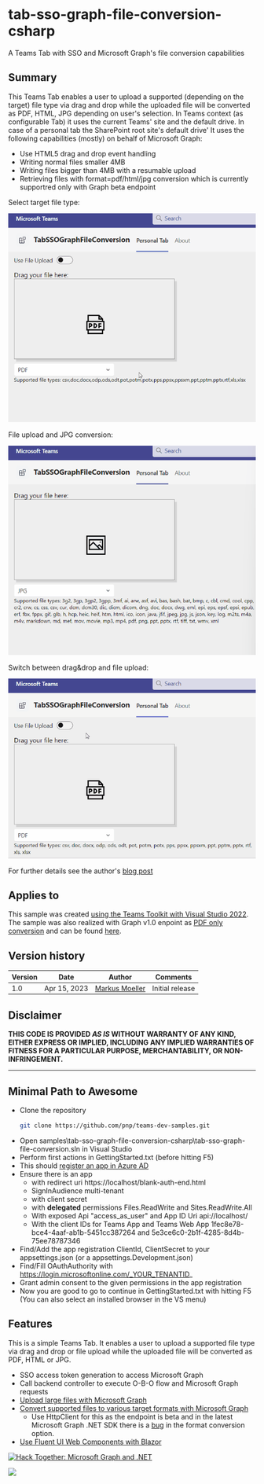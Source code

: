 # tab-sso-graph-file-conversion-csharp
A Teams Tab with SSO and Microsoft Graph's file conversion capabilities

## Summary
This Teams Tab enables a user to upload a supported (depending on the target) file type via drag and drop while the uploaded file will be converted as PDF, HTML, JPG depending on user's selection.
In Teams context (as configurable Tab) it uses the current Teams' site and the default drive. In case of a personal tab the SharePoint root site's default drive'
It uses the following capabilities (mostly) on behalf of Microsoft Graph:
* Use HTML5 drag and drop event handling
* Writing normal files smaller 4MB
* Writing files bigger than 4MB with a resumable upload
* Retrieving files with format=pdf/html/jpg conversion which is currently supportred only with Graph beta endpoint

Select target file type:

![File upload and JPG conversion](assets/01SelectFileType.gif)

File upload and JPG conversion:

![File upload and JPG conversion](assets/02UploadPNGfile.gif)

Switch between drag&drop and file upload:

![Switch between drag&drop and file upload](assets/03SelectUploadOption.gif)

For further details see the author's [blog post](https://mmsharepoint.wordpress.com/2023/03/10/file-conversion-in-a-teams-tab-with-microsoft-graph-and-teams-toolkit-for-visual-studio-c/)

## Applies to

This sample was created [using the Teams Toolkit with Visual Studio 2022](https://learn.microsoft.com/en-us/microsoftteams/platform/toolkit/teams-toolkit-fundamentals?pivots=visual-studio&WT.mc_id=M365-MVP-5004617). The sample was also realized with Graph v1.0 enpoint as [PDF only conversion](https://github.com/mmsharepoint/tab-sso-graph-upload-pdf-csharp) and can be found [here](https://github.com/mmsharepoint/tab-sso-graph-upload-as-pdf).

## Version history

Version|Date|Author|Comments
-------|----|--------|--------
1.0|Apr 15, 2023|[Markus Moeller](http://www.twitter.com/moeller2_0)|Initial release

## Disclaimer

**THIS CODE IS PROVIDED *AS IS* WITHOUT WARRANTY OF ANY KIND, EITHER EXPRESS OR IMPLIED, INCLUDING ANY IMPLIED WARRANTIES OF FITNESS FOR A PARTICULAR PURPOSE, MERCHANTABILITY, OR NON-INFRINGEMENT.**

---
## Minimal Path to Awesome
- Clone the repository
    ```bash
    git clone https://github.com/pnp/teams-dev-samples.git
- Open samples\tab-sso-graph-file-conversion-csharp\tab-sso-graph-file-conversion.sln in Visual Studio
- Perform first actions in GettingStarted.txt (before hitting F5)
- This should [register an app in Azure AD](https://learn.microsoft.com/en-us/microsoftteams/platform/toolkit/add-single-sign-on?pivots=visual-studio&WT.mc_id=M365-MVP-5004617#add-sso-to-teams-app-for-visual-studio)
- Ensure there is an app 
  - with redirect uri https://localhost/blank-auth-end.html
  - SignInAudience multi-tenant
  - with client secret
  - with **delegated** permissions Files.ReadWrite and Sites.ReadWrite.All
  - With exposed Api "access_as_user" and App ID Uri api://localhost/<App ID>
  - With the client IDs for Teams App and Teams Web App 1fec8e78-bce4-4aaf-ab1b-5451cc387264 and 5e3ce6c0-2b1f-4285-8d4b-75ee78787346
- Find/Add the app registration ClientId, ClientSecret to your appsettings.json (or a appsettings.Development.json)
- Find/Fill OAuthAuthority with https://login.microsoftonline.com/_YOUR_TENANTID_
- Grant admin consent to the given permissions in the app registration
- Now you are good to go to continue in GettingStarted.txt with hitting F5 (You can also select an installed browser in the VS menu)

## Features
This is a simple Teams Tab. It enables a user to upload a supported file type via drag and drop or file upload while the uploaded file will be converted as PDF, HTML or JPG.
* SSO access token generation to access Microsoft Graph
* Call backend controller to execute O-B-O flow and Microsoft Graph requests
* [Upload large files with Microsoft Graph](https://learn.microsoft.com/en-us/graph/sdks/large-file-upload?tabs=csharp?WT.mc_id=M365-MVP-5004617)
* [Convert supported files to various target formats with Microsoft Graph](https://learn.microsoft.com/en-us/graph/api/driveitem-get-content-format?view=graph-rest-beta&tabs=http&WT.mc_id=M365-MVP-5004617)
  * Use HttpClient for this as the endpoint is beta and in the latest Microsoft Graph .NET SDK there is a [bug](https://github.com/microsoftgraph/msgraph-sdk-dotnet/issues/1621) in the format conversion option.
* [Use Fluent UI Web Components with Blazor](https://learn.microsoft.com/en-us/fluent-ui/web-components/integrations/blazor?WT.mc_id=M365-MVP-5004617)

[![Hack Together: Microsoft Graph and .NET](https://img.shields.io/badge/Microsoft%20-Hack--Together-orange?style=for-the-badge&logo=microsoft)](https://github.com/microsoft/hack-together)

<img src="https://pnptelemetry.azurewebsites.net/teams-dev-samples/samples/tab-sso-graph-file-conversion-csharp" />